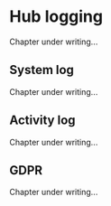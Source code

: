 # Hub logging
Chapter under writing...

## System log
Chapter under writing...

## Activity log
Chapter under writing...

## GDPR
Chapter under writing...